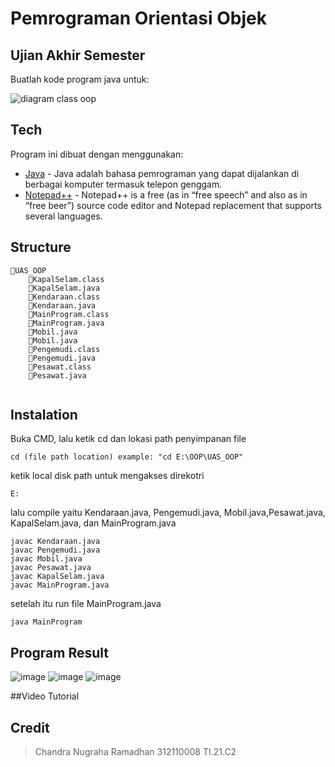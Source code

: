 # Pemrograman Orientasi Objek
## Ujian Akhir Semester
Buatlah kode program java untuk:

![diagram class oop](https://user-images.githubusercontent.com/116129101/212460720-d9ff71d2-0229-4156-9710-5b7584ea8dea.png)



## Tech
Program ini dibuat dengan menggunakan:
- [Java](https://www.java.com/) - Java adalah bahasa pemrograman yang dapat dijalankan di berbagai komputer termasuk telepon genggam.
- [Notepad++](https://notepad-plus-plus.org/) - Notepad++ is a free (as in “free speech” and also as in “free beer”) source code editor and Notepad replacement that supports several languages.

## Structure
```
📁UAS_OOP
    📄KapalSelam.class
    📄KapalSelam.java
    📄Kendaraan.class
    📄Kendaraan.java
    📄MainProgram.class
    📄MainProgram.java
    📄Mobil.java
    📄Mobil.java
    📄Pengemudi.class
    📄Pengemudi.java
    📄Pesawat.class
    📄Pesawat.java
    
```

## Instalation
Buka CMD, lalu ketik cd dan lokasi path penyimpanan file
```
cd (file path location) example: "cd E:\OOP\UAS_OOP"
```
ketik local disk path untuk mengakses direkotri
```
E:
```
lalu compile yaitu Kendaraan.java, Pengemudi.java, Mobil.java,Pesawat.java, KapalSelam.java, dan MainProgram.java
```
javac Kendaraan.java
javac Pengemudi.java
javac Mobil.java 
javac Pesawat.java
javac KapalSelam.java
javac MainProgram.java
```
setelah itu run file MainProgram.java
```
java MainProgram
```
## Program Result
![image](https://user-images.githubusercontent.com/116129101/212460924-74a1a783-36a0-483d-bc26-48559f52772b.png)
![image](https://user-images.githubusercontent.com/116129101/212460929-3e9ca20d-e7ca-47d4-ae50-c7d5a481edf1.png)
![image](https://user-images.githubusercontent.com/116129101/212460934-627fe486-fdb7-46b8-b571-152e8946fd3c.png)


##Video Tutorial





## Credit
> Chandra Nugraha Ramadhan
> 312110008
> TI.21.C2
